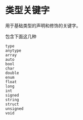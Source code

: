 # 类型关键字

用于基础类型的声明和修饰的关键字。

包含下面这几种

```
type
anytype
array
auto
bool
char
double
enum
float
long
int
signed
string
struct
unsigned
void
```


